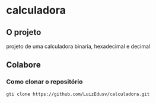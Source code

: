 # calculadora

## O projeto
projeto de uma calculadora binaria, hexadecimal e decimal

## Colabore

### Como clonar o repositório

```
gti clone https://github.com/LuizEdusv/calculadora.git
```

